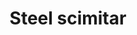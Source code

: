 ---
layout: item
title: Steel scimitar
item-id: 1325
datatable: true
id: 1325
name: "Steel scimitar"
monsters:
  - id: 2005
    name: "Lesser demon"
    combat_level: 82
    wiki_url: "https://oldschool.runescape.wiki/w/Lesser_demon#Level_82"
    drops:
      - quantity: "1"
        noted: false
        rarity: 0.0234375
    image: "https://oldschool.runescape.wiki/images/6/6d/Lesser_demon.png?65f08"
---